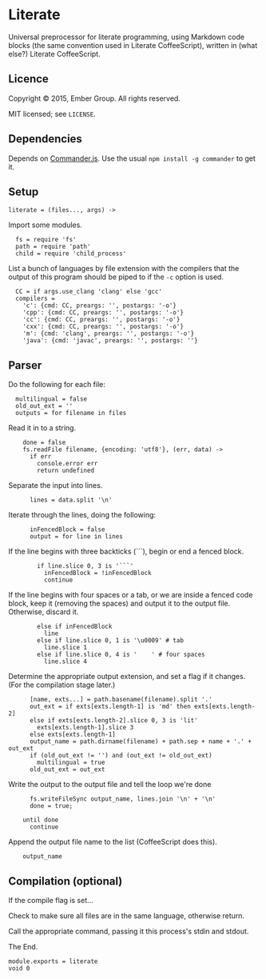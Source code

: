 # Literate

Universal preprocessor for literate programming, using Markdown code blocks (the
same convention used in Literate CoffeeScript), written in (what else?) Literate
CoffeeScript.

## Licence

Copyright &copy; 2015, Ember Group. All rights reserved.

MIT licensed; see `LICENSE`.

## Dependencies

Depends on [Commander.js](https://github.com/tj/commander.js). Use the usual
`npm install -g commander` to get it.

## Setup

    literate = (files..., args) ->

Import some modules.

      fs = require 'fs'
      path = require 'path'
      child = require 'child_process'

List a bunch of languages by file extension with the compilers that the output
of this program should be piped to if the `-c` option is used.

      CC = if args.use_clang 'clang' else 'gcc'
      compilers =
        'c': {cmd: CC, preargs: '', postargs: '-o'}
        'cpp': {cmd: CC, preargs: '', postargs: '-o'}
        'cc': {cmd: CC, preargs: '', postargs: '-o'}
        'cxx': {cmd: CC, preargs: '', postargs: '-o'}
        'm': {cmd: 'clang', preargs: '', postargs: '-o'}
        'java': {cmd: 'javac', preargs: '', postargs: ''}

## Parser

Do the following for each file:

      multilingual = false
      old_out_ext = ''
      outputs = for filename in files

Read it in to a string.

        done = false
        fs.readFile filename, {encoding: 'utf8'}, (err, data) ->
          if err
            console.error err
            return undefined

Separate the input into lines.

          lines = data.split '\n'

Iterate through the lines, doing the following:

          inFencedBlock = false
          output = for line in lines

If the line begins with three backticks (\`\`\`), begin or end a fenced block.

            if line.slice 0, 3 is '```'
              inFencedBlock = !inFencedBlock
              continue

If the line begins with four spaces or a tab, or we are inside a fenced code block,
keep it (removing the spaces) and output it to the output file. Otherwise,
discard it.

            else if inFencedBlock
              line
            else if line.slice 0, 1 is '\u0009' # tab
              line.slice 1
            else if line.slice 0, 4 is '    ' # four spaces
              line.slice 4

Determine the appropriate output extension, and set a flag if it changes. (For
the compilation stage later.)

          [name, exts...] = path.basename(filename).split '.'
          out_ext = if exts[exts.length-1] is 'md' then exts[exts.length-2]
          else if exts[exts.length-2].slice 0, 3 is 'lit'
            exts[exts.length-1].slice 3
          else exts[exts.length-1]
          output_name = path.dirname(filename) + path.sep + name + '.' + out_ext
          if (old_out_ext != '') and (out_ext != old_out_ext)
            multilingual = true
          old_out_ext = out_ext

Write the output to the output file and tell the loop we're done

          fs.writeFileSync output_name, lines.join '\n' + '\n'
          done = true;

        until done
          continue

Append the output file name to the list (CoffeeScript does this).

        output_name

## Compilation (optional)

If the compile flag is set...

Check to make sure all files are in the same language, otherwise return.

Call the appropriate command, passing it this process's stdin and stdout.

The End.

    module.exports = literate
    void 0
